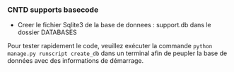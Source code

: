 ### CNTD supports basecode
- Creer le fichier Sqlite3 de la base de donnees : support.db dans le dossier DATABASES

Pour tester rapidement le code, veuillez exécuter la commande `python manage.py runscript create_db` dans un terminal afin de peupler la base de données avec des informations de démarrage.
